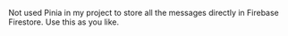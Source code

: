Not used Pinia in my project to store all the messages directly in Firebase Firestore. Use this as you like.
